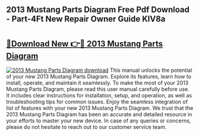 ## 2013 Mustang Parts Diagram Free Pdf Download - Part-4Ft New Repair Owner Guide KIV8a

# <h2><a href="http://dftrmgp.blite.top/?on=2013+Mustang+Parts+Diagram">🔗Download New 👉🔴 2013 Mustang Parts Diagram</a></h2>

[![2013 Mustang Parts Diagram download](https://i.imgur.com/lujVjoI.png)](http://dftrmgp.blite.top/?on=2013+Mustang+Parts+Diagram)
This manual unlocks the potential of your new 2013 Mustang Parts Diagram. Explore its features, learn how to install, operate, and maintain it seamlessly. To make the most of your 2013 Mustang Parts Diagram, please read this user manual carefully before use. It includes clear instructions for installation, setup, and operation, as well as troubleshooting tips for common issues. Enjoy the seamless integration of list of features with your new 2013 Mustang Parts Diagram. We trust that the 2013 Mustang Parts Diagram has been an accurate and detailed resource in your efforts to master your new device. In case of any queries or concerns, please do not hesitate to reach out to our customer service team.

